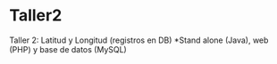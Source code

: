 # Taller2
Taller 2: Latitud y Longitud (registros en DB) *Stand alone (Java), web (PHP) y base de datos (MySQL)
